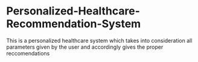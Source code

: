 # Personalized-Healthcare-Recommendation-System
This is a personalized healthcare system which takes into consideration all parameters given by the user and accordingly gives the proper reccomendations
